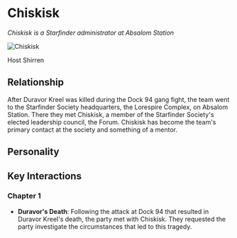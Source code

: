 # Chiskisk

*Chiskisk is a Starfinder administrator at Absalom Station*

![Chiskisk](https://www.dropbox.com/s/pars21ve039xx86/chiskisk.jpg?raw=1)

Host Shirren

## Relationship

After Duravor Kreel was killed during the Dock 94 gang fight, the team went to the Starfinder Society headquarters, the Lorespire Complex, on Absalom Station. There they met Chiskisk, a member of the Starfinder Society's elected leadership council, the Forum. Chiskisk has become the team's primary contact at the society and something of a mentor.

## Personality

## Key Interactions

### Chapter 1

- **Duravor's Death**: Following the attack at Dock 94 that resulted in Duravor Kreel's death, the party met with Chiskisk. They requested the party investigate the circumstances that led to this tragedy.
